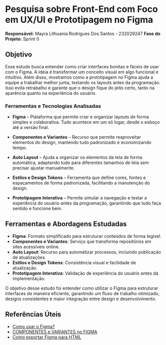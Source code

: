 # **Pesquisa sobre Front-End com Foco em UX/UI e Prototipagem no Figma**  
**Responsável:** Mayra Lithuania Rodrigues Dos Santos - 232029247
**Fase do Projeto:** Sprint 0  

## **Objetivo**  
Esse estudo busca entender como criar interfaces bonitas e fáceis de usar com o Figma. A ideia é transformar um conceito visual em algo funcional e intuitivo. Além disso, mostramos como a prototipagem no Figma ajuda a equipe a trabalhar melhor junta, testando os layouts antes da programação. Isso evita retrabalho e garante que o design fique do jeito certo, tanto na aparência quanto na experiência do usuário.

### **Ferramentas e Tecnologias Analisadas**  
- **Figma** – Plataforma que permite criar e organizar layouts de forma simples e colaborativa. Tudo acontece em um só lugar, desde o esboço até a versão final.

- **Componentes e Variantes** – Recurso que permite reaproveitar elementos do design, mantendo tudo padronizado e economizando tempo.

- **Auto Layout** – Ajuda a organizar os elementos da tela de forma automática, adaptando tudo para diferentes tamanhos de tela sem precisar ajustar manualmente.

- **Estilos e Design Tokens** – Ferramenta que define cores, fontes e espaçamentos de forma padronizada, facilitando a manutenção do design.

- **Prototipagem Interativa** – Permite simular a navegação e testar a experiência do usuário antes da programação, garantindo que tudo faça sentido e funcione bem. 

## **Ferramentas e Abordagens Estudadas**  

- **Figma**: Formato simplificado para estruturar conteúdos de forma legível.  
- **Componentes e Variantes**: Serviço que transforma repositórios em sites acessíveis online.  
- **Auto Layout**: Recurso para automatizar processos, incluindo publicação de atualizações.  
- **Estilos e Design Tokens**: Consistência visual e facilidade de atualização.
- **Prototipagem Interativa**: Validação de experiência do usuário antes da implementação.  

O objetivo desse estudo foi entender como utilizar o Figma para estruturar interfaces de maneira eficiente, garantindo um fluxo de trabalho otimizado, designs consistentes e maior integração entre design e desenvolvimento.

## **Referências Úteis**  

- [Como usar o Figma?](https://youtu.be/0WgnkzkC-Ew?feature=shared)  
- [COMPONENTES e VARIANTES no FIGMA](https://youtu.be/srfZT7l9uEk?feature=shared)  
- [Como exportar Figma para HTML](https://www.animaapp.com/blog/pt/design-para-codigo/como-exportar-figma-para-html/)  












